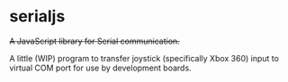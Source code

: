 # serialjs

~~A JavaScript library for Serial communication.~~

A little (WIP) program to transfer joystick (specifically Xbox 360) input
to virtual COM port for use by development boards.
